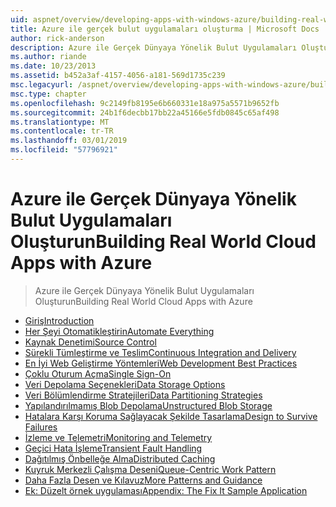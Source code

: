 ```yaml
---
uid: aspnet/overview/developing-apps-with-windows-azure/building-real-world-cloud-apps-with-windows-azure/index
title: Azure ile gerçek bulut uygulamaları oluşturma | Microsoft Docs
author: rick-anderson
description: Azure ile Gerçek Dünyaya Yönelik Bulut Uygulamaları Oluşturun
ms.author: riande
ms.date: 10/23/2013
ms.assetid: b452a3af-4157-4056-a181-569d1735c239
msc.legacyurl: /aspnet/overview/developing-apps-with-windows-azure/building-real-world-cloud-apps-with-windows-azure
msc.type: chapter
ms.openlocfilehash: 9c2149fb8195e6b660331e18a975a5571b9652fb
ms.sourcegitcommit: 24b1f6decbb17bb22a45166e5fdb0845c65af498
ms.translationtype: MT
ms.contentlocale: tr-TR
ms.lasthandoff: 03/01/2019
ms.locfileid: "57796921"
---
```

<a name="building-real-world-cloud-apps-with-azure"></a><span data-ttu-id="d54a7-103">Azure ile Gerçek Dünyaya Yönelik Bulut Uygulamaları Oluşturun</span><span class="sxs-lookup"><span data-stu-id="d54a7-103">Building Real World Cloud Apps with Azure</span></span>
====================
> <span data-ttu-id="d54a7-104">Azure ile Gerçek Dünyaya Yönelik Bulut Uygulamaları Oluşturun</span><span class="sxs-lookup"><span data-stu-id="d54a7-104">Building Real World Cloud Apps with Azure</span></span>


- [<span data-ttu-id="d54a7-105">Giriş</span><span class="sxs-lookup"><span data-stu-id="d54a7-105">Introduction</span></span>](introduction.md)
- [<span data-ttu-id="d54a7-106">Her Şeyi Otomatikleştirin</span><span class="sxs-lookup"><span data-stu-id="d54a7-106">Automate Everything</span></span>](automate-everything.md)
- [<span data-ttu-id="d54a7-107">Kaynak Denetimi</span><span class="sxs-lookup"><span data-stu-id="d54a7-107">Source Control</span></span>](source-control.md)
- [<span data-ttu-id="d54a7-108">Sürekli Tümleştirme ve Teslim</span><span class="sxs-lookup"><span data-stu-id="d54a7-108">Continuous Integration and Delivery</span></span>](continuous-integration-and-continuous-delivery.md)
- [<span data-ttu-id="d54a7-109">En İyi Web Geliştirme Yöntemleri</span><span class="sxs-lookup"><span data-stu-id="d54a7-109">Web Development Best Practices</span></span>](web-development-best-practices.md)
- [<span data-ttu-id="d54a7-110">Çoklu Oturum Açma</span><span class="sxs-lookup"><span data-stu-id="d54a7-110">Single Sign-On</span></span>](single-sign-on.md)
- [<span data-ttu-id="d54a7-111">Veri Depolama Seçenekleri</span><span class="sxs-lookup"><span data-stu-id="d54a7-111">Data Storage Options</span></span>](data-storage-options.md)
- [<span data-ttu-id="d54a7-112">Veri Bölümlendirme Stratejileri</span><span class="sxs-lookup"><span data-stu-id="d54a7-112">Data Partitioning Strategies</span></span>](data-partitioning-strategies.md)
- [<span data-ttu-id="d54a7-113">Yapılandırılmamış Blob Depolama</span><span class="sxs-lookup"><span data-stu-id="d54a7-113">Unstructured Blob Storage</span></span>](unstructured-blob-storage.md)
- [<span data-ttu-id="d54a7-114">Hatalara Karşı Koruma Sağlayacak Şekilde Tasarlama</span><span class="sxs-lookup"><span data-stu-id="d54a7-114">Design to Survive Failures</span></span>](design-to-survive-failures.md)
- [<span data-ttu-id="d54a7-115">İzleme ve Telemetri</span><span class="sxs-lookup"><span data-stu-id="d54a7-115">Monitoring and Telemetry</span></span>](monitoring-and-telemetry.md)
- [<span data-ttu-id="d54a7-116">Geçici Hata İşleme</span><span class="sxs-lookup"><span data-stu-id="d54a7-116">Transient Fault Handling</span></span>](transient-fault-handling.md)
- [<span data-ttu-id="d54a7-117">Dağıtılmış Önbelleğe Alma</span><span class="sxs-lookup"><span data-stu-id="d54a7-117">Distributed Caching</span></span>](distributed-caching.md)
- [<span data-ttu-id="d54a7-118">Kuyruk Merkezli Çalışma Deseni</span><span class="sxs-lookup"><span data-stu-id="d54a7-118">Queue-Centric Work Pattern</span></span>](queue-centric-work-pattern.md)
- [<span data-ttu-id="d54a7-119">Daha Fazla Desen ve Kılavuz</span><span class="sxs-lookup"><span data-stu-id="d54a7-119">More Patterns and Guidance</span></span>](more-patterns-and-guidance.md)
- [<span data-ttu-id="d54a7-120">Ek: Düzelt örnek uygulaması</span><span class="sxs-lookup"><span data-stu-id="d54a7-120">Appendix: The Fix It Sample Application</span></span>](the-fix-it-sample-application.md)
